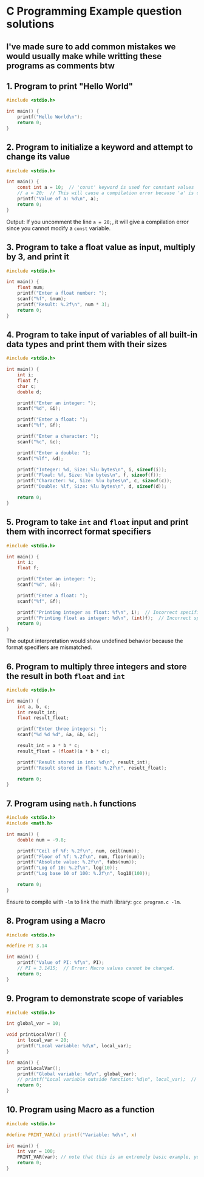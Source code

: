 
# C Programming Example question solutions

## I've made sure to add common mistakes we would usually make while writting these programs as comments btw

## 1. Program to print "Hello World"
```c
#include <stdio.h>

int main() {
    printf("Hello World\n");
    return 0;
}
```

## 2. Program to initialize a keyword and attempt to change its value
```c
#include <stdio.h>

int main() {
    const int a = 10;  // 'const' keyword is used for constant values
    // a = 20;  // This will cause a compilation error because 'a' is constant
    printf("Value of a: %d\n", a);
    return 0;
}
```
Output: If you uncomment the line `a = 20;`, it will give a compilation error since you cannot modify a `const` variable.

## 3. Program to take a float value as input, multiply by 3, and print it
```c
#include <stdio.h>

int main() {
    float num;
    printf("Enter a float number: ");
    scanf("%f", &num);
    printf("Result: %.2f\n", num * 3);
    return 0;
}
```

## 4. Program to take input of variables of all built-in data types and print them with their sizes
```c
#include <stdio.h>

int main() {
    int i;
    float f;
    char c;
    double d;

    printf("Enter an integer: ");
    scanf("%d", &i);

    printf("Enter a float: ");
    scanf("%f", &f);

    printf("Enter a character: ");
    scanf("%c", &c);

    printf("Enter a double: ");
    scanf("%lf", &d);

    printf("Integer: %d, Size: %lu bytes\n", i, sizeof(i));
    printf("Float: %f, Size: %lu bytes\n", f, sizeof(f));
    printf("Character: %c, Size: %lu bytes\n", c, sizeof(c));
    printf("Double: %lf, Size: %lu bytes\n", d, sizeof(d));

    return 0;
}
```

## 5. Program to take `int` and `float` input and print them with incorrect format specifiers
```c
#include <stdio.h>

int main() {
    int i;
    float f;

    printf("Enter an integer: ");
    scanf("%d", &i);

    printf("Enter a float: ");
    scanf("%f", &f);

    printf("Printing integer as float: %f\n", i);  // Incorrect specifier
    printf("Printing float as integer: %d\n", (int)f);  // Incorrect specifier
    return 0;
}
```
The output interpretation would show undefined behavior because the format specifiers are mismatched.

## 6. Program to multiply three integers and store the result in both `float` and `int`
```c
#include <stdio.h>

int main() {
    int a, b, c;
    int result_int;
    float result_float;

    printf("Enter three integers: ");
    scanf("%d %d %d", &a, &b, &c);

    result_int = a * b * c;
    result_float = (float)(a * b * c);

    printf("Result stored in int: %d\n", result_int);
    printf("Result stored in float: %.2f\n", result_float);

    return 0;
}
```

## 7. Program using `math.h` functions
```c
#include <stdio.h>
#include <math.h>

int main() {
    double num = -9.8;

    printf("Ceil of %f: %.2f\n", num, ceil(num));
    printf("Floor of %f: %.2f\n", num, floor(num));
    printf("Absolute value: %.2f\n", fabs(num));
    printf("Log of 10: %.2f\n", log(10));
    printf("Log base 10 of 100: %.2f\n", log10(100));

    return 0;
}
```
Ensure to compile with `-lm` to link the math library: `gcc program.c -lm`.

## 8. Program using a Macro
```c
#include <stdio.h>

#define PI 3.14

int main() {
    printf("Value of PI: %f\n", PI);
    // PI = 3.1415;  // Error: Macro values cannot be changed.
    return 0;
}
```

## 9. Program to demonstrate scope of variables
```c
#include <stdio.h>

int global_var = 10;

void printLocalVar() {
    int local_var = 20;
    printf("Local variable: %d\n", local_var);
}

int main() {
    printLocalVar();
    printf("Global variable: %d\n", global_var);
    // printf("Local variable outside function: %d\n", local_var);  // Error: Out of scope
    return 0;
}
```

## 10. Program using Macro as a function
```c
#include <stdio.h>

#define PRINT_VAR(x) printf("Variable: %d\n", x)

int main() {
    int var = 100;
    PRINT_VAR(var); // note that this is am extremely basic example, you probably would have to do something like adding two numbers to make the teacher happy with your program
    return 0;
}
```
